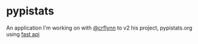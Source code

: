 # pypistats

An application I'm working on with [@crflynn](http://github.com/crflynn) to v2 his project, pypistats.org using [fast api](https://fastapi.tiangolo.com)
